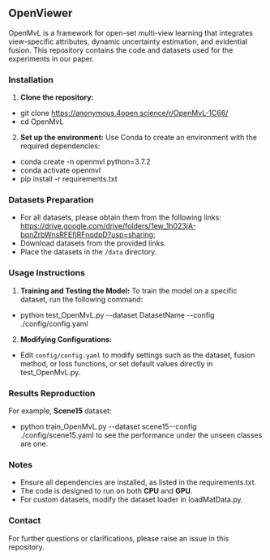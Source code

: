 
## OpenViewer
OpenMvL is a framework for open-set multi-view learning that integrates view-specific attributes, dynamic uncertainty estimation, and evidential fusion. This repository contains the code and datasets used for the experiments in our paper.

### Installation
1. **Clone the repository:**
- git clone https://anonymous.4open.science/r/OpenMvL-1C66/
- cd OpenMvL
2. **Set up the environment:**
Use Conda to create an environment with the required dependencies:
- conda create -n openmvl python=3.7.2
- conda activate openmvl
- pip install -r requirements.txt

### Datasets Preparation
- For all datasets, please obtain them from the following links: <https://drive.google.com/drive/folders/1ew_1h023jA-bqnZrbWnsRFEfjRFnqdpD?usp=sharing>;
- Download datasets from the provided links.
- Place the datasets in the `/data` directory.

### Usage Instructions
1. **Training and Testing the Model:** To train the model on a specific dataset, run the following command:
- python test_OpenMvL.py --dataset DatasetName --config ./config/config.yaml
2. **Modifying Configurations:**
- Edit `config/config.yaml` to modify settings such as the dataset, fusion method, or loss functions, or set default values directly in test_OpenMvL.py.

### Results Reproduction
For example, **Scene15** dataset:
- python train_OpenMvL.py --dataset scene15--config ./config/scene15.yaml to see the performance under the unseen classes are one.

### Notes
 - Ensure all dependencies are installed, as listed in the requirements.txt.   
 - The code is designed to run on both **CPU** and **GPU**.   
 - For custom datasets, modify the dataset loader in loadMatData.py.

### Contact
For further questions or clarifications, please raise an issue in this repository.


